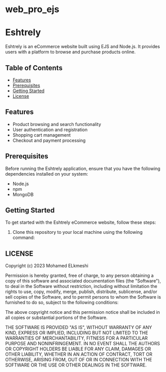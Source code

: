 # web_pro_ejs
# Eshtrely

Eshtrely is an eCommerce website built using EJS and Node.js. It provides users with a platform to browse and purchase products online.

## Table of Contents
- [Features](#features)
- [Prerequisites](#prerequisites)
- [Getting Started](#getting-started)
- [License](#license)

## Features
- Product browsing and search functionality
- User authentication and registration
- Shopping cart management
- Checkout and payment processing

## Prerequisites
Before running the Eshtrely application, ensure that you have the following dependencies installed on your system:
- Node.js
- npm
- MongoDB

## Getting Started
To get started with the Eshtrely eCommerce website, follow these steps:

1. Clone this repository to your local machine using the following command:
##  LICENSE 
Copyright (c) 2023 Mohamed ELkmeshi

Permission is hereby granted, free of charge, to any person obtaining a copy
of this software and associated documentation files (the "Software"), to deal
in the Software without restriction, including without limitation the rights
to use, copy, modify, merge, publish, distribute, sublicense, and/or sell
copies of the Software, and to permit persons to whom the Software is
furnished to do so, subject to the following conditions:

The above copyright notice and this permission notice shall be included in all
copies or substantial portions of the Software.

THE SOFTWARE IS PROVIDED "AS IS", WITHOUT WARRANTY OF ANY KIND, EXPRESS OR
IMPLIED, INCLUDING BUT NOT LIMITED TO THE WARRANTIES OF MERCHANTABILITY,
FITNESS FOR A PARTICULAR PURPOSE AND NONINFRINGEMENT. IN NO EVENT SHALL THE
AUTHORS OR COPYRIGHT HOLDERS BE LIABLE FOR ANY CLAIM, DAMAGES OR OTHER
LIABILITY, WHETHER IN AN ACTION OF CONTRACT, TORT OR OTHERWISE, ARISING FROM,
OUT OF OR IN CONNECTION WITH THE SOFTWARE OR THE USE OR OTHER DEALINGS IN THE
SOFTWARE.